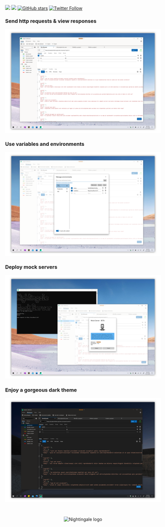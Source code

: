 
[![](https://img.shields.io/badge/Microsoft%20Store-Download-orange)](https://www.microsoft.com/store/productId/9N2T6F9F5ZDN) [![](https://img.shields.io/badge/platform-windows%2010%20%7C%20uwp-blue)](https://docs.microsoft.com/en-us/windows/uwp/get-started/universal-application-platform-guide) [![GitHub stars](https://img.shields.io/github/stars/jenius-apps/nightingale-rest-api-client?style=social)](https://github.com/jenius-apps/nightingale-rest-api-client) [![Twitter Follow](https://img.shields.io/twitter/follow/nightingaleuwp?style=social)](https://twitter.com/NightingaleUWP)

### Send http requests & view responses

![](img/send2.png)

### Use variables and environments

![](img/variables.png)

### Deploy mock servers

![](img/mock2.png)

### Enjoy a gorgeous dark theme

![](img/dark2.png)

<br/>

<p align="center">
  <img src="https://raw.githubusercontent.com/jenius-apps/nightingale-rest-api-client/gh-pages/img/v4_logo.png" alt="Nightingale logo"/>
</p>

<br/>
<br/>
